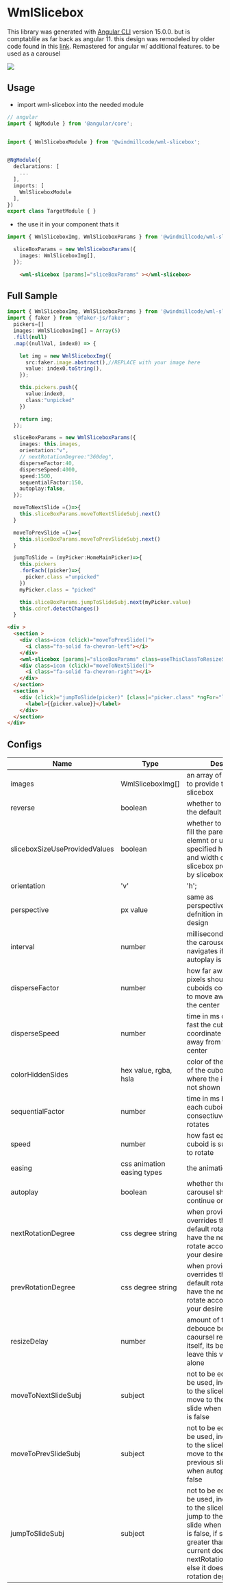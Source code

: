 # WmlSlicebox

This library was generated with [Angular CLI](https://github.com/angular/angular-cli) version 15.0.0. but is comptablile as far back as angular 11. this design was remodeled by older code found in this [link](https://tympanus.net/Development/Slicebox/). Remastered for angular w/ additional features. to be used as a carousel

![](docs/promo.gif)





## Usage
* import wml-slicebox into the needed module
```ts
// angular
import { NgModule } from '@angular/core';


import { WmlSliceboxModule } from '@windmillcode/wml-slicebox';


@NgModule({
  declarations: [
    ...
  ],
  imports: [
    WmlSliceboxModule
  ],
})
export class TargetModule { }

```

* the use it in your component thats it
```ts
import { WmlSliceboxImg, WmlSliceboxParams } from '@windmillcode/wml-slicebox';

  sliceBoxParams = new WmlSliceboxParams({
    images: WmlSliceboxImg[],
  });

```

```html
    <wml-slicebox [params]="sliceBoxParams" ></wml-slicebox>
```

## Full Sample

```ts
import { WmlSliceboxImg, WmlSliceboxParams } from '@windmillcode/wml-slicebox';
import { faker } from '@faker-js/faker';
  pickers=[]
  images: WmlSliceboxImg[] = Array(5)
  .fill(null)
  .map((nullVal, index0) => {

    let img = new WmlSliceboxImg({
      src:faker.image.abstract(),//REPLACE with your image here
      value: index0.toString(),
    });

    this.pickers.push({
      value:index0,
      class:"unpicked"
    })

    return img;
  });

  sliceBoxParams = new WmlSliceboxParams({
    images: this.images,
    orientation:"v",
    // nextRotationDegree:"360deg",
    disperseFactor:40,
    disperseSpeed:4000,
    speed:1500,
    sequentialFactor:150,
    autoplay:false,
  });

  moveToNextSlide =()=>{
    this.sliceBoxParams.moveToNextSlideSubj.next()
  }

  moveToPrevSlide =()=>{
    this.sliceBoxParams.moveToPrevSlideSubj.next()
  }

  jumpToSlide = (myPicker:HomeMainPicker)=>{
    this.pickers
    .forEach((picker)=>{
      picker.class ="unpicked"
    })
    myPicker.class = "picked"

    this.sliceBoxParams.jumpToSlideSubj.next(myPicker.value)
    this.cdref.detectChanges()
  }
```

<!-- uses font awesome icons -->
```html
<div >
  <section >
    <div class=icon (click)="moveToPrevSlide()">
      <i class="fa-solid fa-chevron-left"></i>
    </div>
    <wml-slicebox [params]="sliceBoxParams" class=useThisClassToResizeSlicebox></wml-slicebox>
    <div class=icon (click)="moveToNextSlide()">
      <i class="fa-solid fa-chevron-right"></i>
    </div>
  </section>
  <section >
    <div (click)="jumpToSlide(picker)" [class]="picker.class" *ngFor="let picker of pickers">
      <label>{{picker.value}}</label>
    </div>
  </section>
</div>

```
## Configs


 Name          | Type | Desc
 ------------- | ------------------- | -------------------
 images | WmlSliceboxImg[]| an array of images to provide to the slicebox
 reverse| boolean | whether to reverse the default rotation
 sliceboxSizeUseProvidedValues | boolean | whether to resize to fill the parent elemnt or use the specified height and width of the slicebox provided by sliceboxSize
 orientation | 'v' | 'h'; | whether to rotate vertically or horzontally
 perspective | px value | same as perspective defnition in graphic design
 interval | number | milliseconds before the carousel navigates if autoplay is true
 disperseFactor | number | how far away in pixels should the cuboids coordinate to move away from the center
 disperseSpeed | number | time in ms of how fast the cuboids coordinate to move away from the center
 colorHiddenSides| hex value, rgba, hsla | color of the sides of the cuboid where the image is not shown
 sequentialFactor | number | time in ms before each cuboid consectiuvely rotates
 speed | number | how fast each cuboid is supposed to rotate
 easing | css animation easing types | the animation type
 autoplay | boolean | whether the carousel should continue or not
 nextRotationDegree | css degree string | when provided overrides the default rotation to have the next slides rotate according to your desires
 prevRotationDegree  | css degree string | when provided overrides the default rotation to have the next slides rotate according to your desires
resizeDelay | number | amount of time to debouce before the caoursel resize itself, its best to leave this value alone
moveToNextSlideSubj  | subject | not to be editied to be used, indicates to the slicebox to move to the next slide when autoplay is false
moveToPrevSlideSubj  | subject | not to be editied to be used, indicates to the slicebox to move to the previous slide when autoplay is false
jumpToSlideSubj  | subject | not to be editied to be used, indicates to the slicebox to jump to the slide slide when autoplay is false, if slide is greater than current does a nextRotationDegree else it does a prev rotation degree

